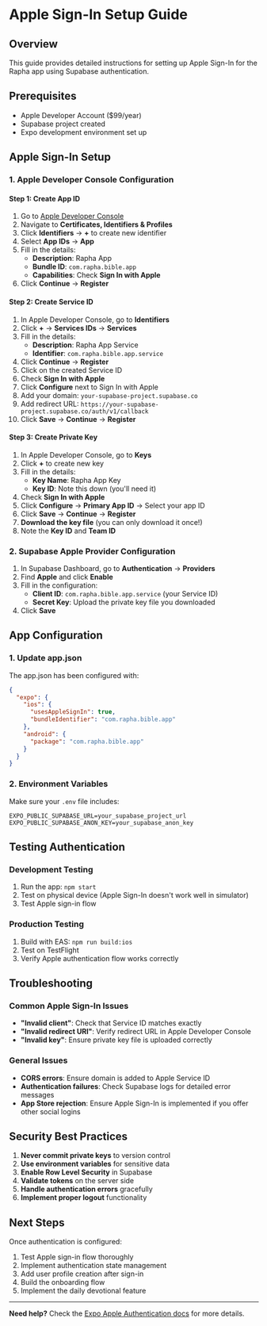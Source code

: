 # Apple Sign-In Setup Guide

## Overview

This guide provides detailed instructions for setting up Apple Sign-In for the Rapha app using Supabase authentication.

## Prerequisites

- Apple Developer Account ($99/year)
- Supabase project created
- Expo development environment set up

## Apple Sign-In Setup

### 1. Apple Developer Console Configuration

#### Step 1: Create App ID
1. Go to [Apple Developer Console](https://developer.apple.com/account/)
2. Navigate to **Certificates, Identifiers & Profiles**
3. Click **Identifiers** → **+** to create new identifier
4. Select **App IDs** → **App**
5. Fill in the details:
   - **Description**: Rapha App
   - **Bundle ID**: `com.rapha.bible.app`
   - **Capabilities**: Check **Sign In with Apple**
6. Click **Continue** → **Register**

#### Step 2: Create Service ID
1. In Apple Developer Console, go to **Identifiers**
2. Click **+** → **Services IDs** → **Services**
3. Fill in the details:
   - **Description**: Rapha App Service
   - **Identifier**: `com.rapha.bible.app.service`
4. Click **Continue** → **Register**
5. Click on the created Service ID
6. Check **Sign In with Apple**
7. Click **Configure** next to Sign In with Apple
8. Add your domain: `your-supabase-project.supabase.co`
9. Add redirect URL: `https://your-supabase-project.supabase.co/auth/v1/callback`
10. Click **Save** → **Continue** → **Register**

#### Step 3: Create Private Key
1. In Apple Developer Console, go to **Keys**
2. Click **+** to create new key
3. Fill in the details:
   - **Key Name**: Rapha App Key
   - **Key ID**: Note this down (you'll need it)
4. Check **Sign In with Apple**
5. Click **Configure** → **Primary App ID** → Select your app ID
6. Click **Save** → **Continue** → **Register**
7. **Download the key file** (you can only download it once!)
8. Note the **Key ID** and **Team ID**

### 2. Supabase Apple Provider Configuration

1. In Supabase Dashboard, go to **Authentication** → **Providers**
2. Find **Apple** and click **Enable**
3. Fill in the configuration:
   - **Client ID**: `com.rapha.bible.app.service` (your Service ID)
   - **Secret Key**: Upload the private key file you downloaded
4. Click **Save**



## App Configuration

### 1. Update app.json
The app.json has been configured with:
```json
{
  "expo": {
    "ios": {
      "usesAppleSignIn": true,
      "bundleIdentifier": "com.rapha.bible.app"
    },
    "android": {
      "package": "com.rapha.bible.app"
    }
  }
}
```

### 2. Environment Variables
Make sure your `.env` file includes:
```env
EXPO_PUBLIC_SUPABASE_URL=your_supabase_project_url
EXPO_PUBLIC_SUPABASE_ANON_KEY=your_supabase_anon_key
```

## Testing Authentication

### Development Testing
1. Run the app: `npm start`
2. Test on physical device (Apple Sign-In doesn't work well in simulator)
3. Test Apple sign-in flow

### Production Testing
1. Build with EAS: `npm run build:ios`
2. Test on TestFlight
3. Verify Apple authentication flow works correctly

## Troubleshooting

### Common Apple Sign-In Issues
- **"Invalid client"**: Check that Service ID matches exactly
- **"Invalid redirect URI"**: Verify redirect URL in Apple Developer Console
- **"Invalid key"**: Ensure private key file is uploaded correctly



### General Issues
- **CORS errors**: Ensure domain is added to Apple Service ID
- **Authentication failures**: Check Supabase logs for detailed error messages
- **App Store rejection**: Ensure Apple Sign-In is implemented if you offer other social logins

## Security Best Practices

1. **Never commit private keys** to version control
2. **Use environment variables** for sensitive data
3. **Enable Row Level Security** in Supabase
4. **Validate tokens** on the server side
5. **Handle authentication errors** gracefully
6. **Implement proper logout** functionality

## Next Steps

Once authentication is configured:
1. Test Apple sign-in flow thoroughly
2. Implement authentication state management
3. Add user profile creation after sign-in
4. Build the onboarding flow
5. Implement the daily devotional feature

---

**Need help?** Check the [Expo Apple Authentication docs](https://docs.expo.dev/versions/latest/sdk/apple-authentication/) for more details. 